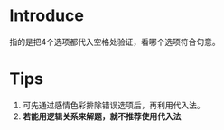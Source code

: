 # Introduce
指的是把4个选项都代入空格处验证，看哪个选项符合句意。
# Tips
1. 可先通过感情色彩排除错误选项后，再利用代入法。
2. **若能用逻辑关系来解题，就不推荐使用代入法**